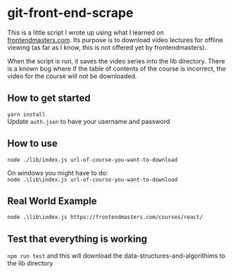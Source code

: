 # git-front-end-scrape
This is a little script I wrote up using what I learned on [frontendmasters.com](www.frontendmasters.com). Its purpose is to download video lectures for offline viewing (as far as I know, this is not offered yet by frontendmasters).  

When the script is run, it saves the video series into the lib directory. There is a known bug where if the table of contents of the course is incorrect, the video for the course will not be downloaded. 

## How to get started
`yarn install`  
Update `auth.json` to have your username and password 

## How to use
`node ./lib/index.js url-of-course-you-want-to-download`  

On windows you might have to do:  
`node .\lib\index.js url-of-course-you-want-to-download`

## Real World Example
`node .\lib\index.js https://frontendmasters.com/courses/react/`

## Test that everything is working
`npm run test` and this will download the data-structures-and-algorithims to the lib directory